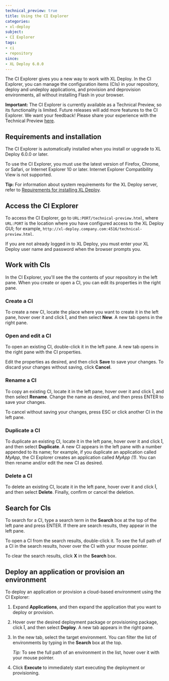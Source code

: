 ```yaml
---
technical_preview: true
title: Using the CI Explorer
categories:
- xl-deploy
subject:
- CI Explorer
tags:
- ci
- repository
since:
- XL Deploy 6.0.0
---
```


The CI Explorer gives you a new way to work with XL Deploy. In the CI Explorer, you can manage the configuration items (CIs) in your repository, deploy and undeploy applications, and provision and deprovision environments, all without installing Flash in your browser.

**Important:** The CI Explorer is currently available as a Technical Preview, so its functionality is limited. Future releases will add more features to the CI Explorer. We want your feedback! Please share your experience with the Technical Preview [here](https://www.surveymonkey.com/r/N7JBZSN).

## Requirements and installation

The CI Explorer is automatically installed when you install or upgrade to XL Deploy 6.0.0 or later.

To use the CI Explorer, you must use the latest version of Firefox, Chrome, or Safari, or Internet Explorer 10 or later. Internet Explorer Compatibility View is not supported.

**Tip:** For information about system requirements for the XL Deploy server, refer to [Requirements for installing XL Deploy](/xl-deploy/concept/requirements-for-installing-xl-deploy.html).

## Access the CI Explorer

To access the CI Explorer, go to `URL:PORT/technical-preview.html`, where `URL:PORT` is the location where you have configured access to the XL Deploy GUI; for example, `http://xl-deploy.company.com:4516/technical-preview.html`.

If you are not already logged in to XL Deploy, you must enter your XL Deploy user name and password when the browser prompts you.

## Work with CIs

In the CI Explorer, you'll see the the contents of your repository in the left pane. When you create or open a CI, you can edit its properties in the right pane.

### Create a CI

To create a new CI, locate the place where you want to create it in the left pane, hover over it and click ![CI Explorer action menu](/images/menu_three_dots.png), and then select **New**. A new tab opens in the right pane.

### Open and edit a CI

To open an existing CI, double-click it in the left pane. A new tab opens in the right pane with the CI properties.

Edit the properties as desired, and then click **Save** to save your changes. To discard your changes without saving, click **Cancel**.

### Rename a CI

To copy an existing CI, locate it in the left pane, hover over it and click ![CI Explorer action menu](/images/menu_three_dots.png), and then select **Rename**. Change the name as desired, and then press ENTER to save your changes.

To cancel without saving your changes, press ESC or click another CI in the left pane.

### Duplicate a CI

To duplicate an existing CI, locate it in the left pane, hover over it and click ![CI Explorer action menu](/images/menu_three_dots.png), and then select **Duplicate**. A new CI appears in the left pane with a number appended to its name; for example, if you duplicate an application called _MyApp_, the CI Explorer creates an application called _MyApp (1)_. You can then rename and/or edit the new CI as desired.

### Delete a CI

To delete an existing CI, locate it in the left pane, hover over it and click ![CI Explorer action menu](/images/menu_three_dots.png), and then select **Delete**. Finally, confirm or cancel the deletion.

## Search for CIs

To search for a CI, type a search term in the **Search** box at the top of the left pane and press ENTER. If there are search results, they appear in the left pane.

To open a CI from the search results, double-click it. To see the full path of a CI in the search results, hover over the CI with your mouse pointer.

To clear the search results, click **X** in the **Search** box.

## Deploy an application or provision an environment

To deploy an application or provision a cloud-based environment using the CI Explorer:

1. Expand **Applications**, and then expand the application that you want to deploy or provision.
2. Hover over the desired deployment package or provisioning package, click ![CI Explorer action menu](/images/menu_three_dots.png), and then select **Deploy**. A new tab appears in the right pane.
3. In the new tab, select the target environment. You can filter the list of environments by typing in the **Search** box at the top.

    *Tip:* To see the full path of an environment in the list, hover over it with your mouse pointer.

4. Click **Execute** to immediately start executing the deployment or provisioning.
